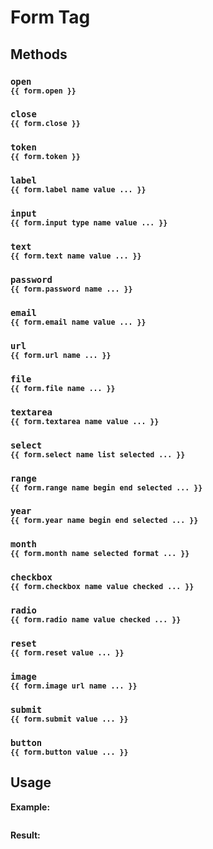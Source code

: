 # Form Tag

## Methods

### `open`<br/><sub>`{{ form.open }}`</sub>

### `close`<br/><sub>`{{ form.close }}`</sub>

### `token`<br/><sub>`{{ form.token }}`</sub>

### `label`<br/><sub>`{{ form.label name value ... }}`</sub>

### `input`<br/><sub>`{{ form.input type name value ... }}`</sub>

### `text`<br/><sub>`{{ form.text name value ... }}`</sub>

### `password`<br/><sub>`{{ form.password name ... }}`</sub>

### `email`<br/><sub>`{{ form.email name value ... }}`</sub>

### `url`<br/><sub>`{{ form.url name ... }}`</sub>

### `file`<br/><sub>`{{ form.file name ... }}`</sub>

### `textarea`<br/><sub>`{{ form.textarea name value ... }}`</sub>

### `select`<br/><sub>`{{ form.select name list selected ... }}`</sub>

### `range`<br/><sub>`{{ form.range name begin end selected ... }}`</sub>

### `year`<br/><sub>`{{ form.year name begin end selected ... }}`</sub>

### `month`<br/><sub>`{{ form.month name selected format ... }}`</sub>

### `checkbox`<br/><sub>`{{ form.checkbox name value checked ... }}`</sub>

### `radio`<br/><sub>`{{ form.radio name value checked ... }}`</sub>

### `reset`<br/><sub>`{{ form.reset value ... }}`</sub>

### `image`<br/><sub>`{{ form.image url name ... }}`</sub>

### `submit`<br/><sub>`{{ form.submit value ... }}`</sub>

### `button`<br/><sub>`{{ form.button value ... }}`</sub>

## Usage

**Example:**
```html

```

**Result:**
```html

```